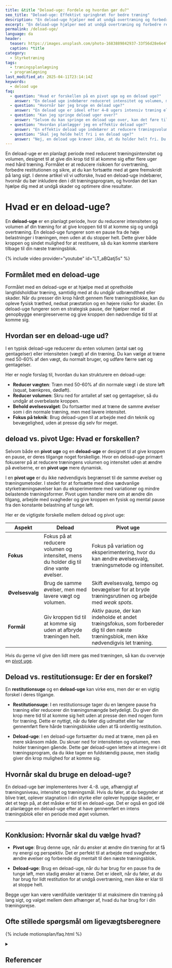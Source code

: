 ```yaml
---
title: &title "Deload-uge: Fordele og hvordan gør du?"
seo_title: "Deload-uge: Effektivt springbræt for bedre træning"
description: "En deload-uge hjælper med at undgå overtræning og forbedre restitutionen. Læs hvordan du planlægger en effektiv deload-uge for bedre træningsresultater."
excerpt: "En deload-uge hjælper med at undgå overtræning og forbedre restitutionen. Læs hvordan du planlægger en effektiv deload-uge for bedre træningsresultater."
permalink: /deload-uge/
language: da
header:
  teaser: https://images.unsplash.com/photo-1683889842937-33f56d28e6e4?ixlib=rb-4.0.3&ixid=M3wxMjA3fDB8MHxwaG90by1wYWdlfHx8fGVufDB8fHx8fA%3D%3D&auto=format&fit=crop&h=300&w=400&q=10
  caption: *title
category:
  - Styrketræning
tags:
  - træningsplanlægning
  - programlægning
last_modified_at: 2025-04-11T23:14:14Z
keywords:
  - deload uge
faq:
  - question: "Hvad er forskellen på en pivot uge og en deload uge?"
    answer: "En deload uge indebærer reduceret intensitet og volumen, men du fortsætter med de samme øvelser. En pivot uge inkluderer ændringer i øvelsesvalg, tempo og bevægebane for at skabe fysisk og mental variation."
  - question: "Hvornår bør jeg bruge en deload uge?"
    answer: "En deload uge er ideel efter 4–8 ugers intensiv træning eller når du føler dig træt, overbelastet eller står over for stagnation. Den er en vigtig del af periodisering og hjælper med at undgå overtræning."
  - question: "Kan jeg springe deload uger over?"
    answer: "Selvom du kan springe en deload uge over, kan det føre til overtræning, skader og manglende fremgang. Deload uger er nødvendige for at give kroppen tid til at restituere og bevare træningsmotivation."
  - question: "Hvordan planlægger jeg en effektiv deload uge?"
    answer: "En effektiv deload uge indebærer at reducere træningsvolumen og intensitet, samtidig med at du fastholder øvelserne. Fokuser på teknik og mobilitet, og undgå at presse dig selv til maksimal ydeevne."
  - question: "Skal jeg holde helt fri i en deload uge?"
    answer: "Nej, en deload uge kræver ikke, at du holder helt fri. Du kan træne, men med betydeligt lettere vægte og færre sæt og reps. Fokusér på restitution og at give din krop tid til at komme sig."
---
```


En deload-uge er en planlagt periode med reduceret træningsintensitet og volumen, designet til at give din krop tid til at komme sig efter flere uger med hård træning. Formålet er at reducere risikoen for overtræning, forbedre restitutionen og sikre, at du kan fortsætte med at gøre fremskridt på lang sigt. I denne artikel vil vi udforske, hvad en deload-uge indebærer, hvornår du bør inkludere den i dit træningsprogram, og hvordan det kan hjælpe dig med at undgå skader og optimere dine resultater.

# Hvad er en deload-uge?

En **deload-uge** er en planlagt periode, hvor du reducerer intensiteten og volumen af din træning for at give kroppen tid til at komme sig og undgå overtræning. En deload-uge fungerer som en pause fra de høje belastninger i træningen, men uden at du stopper helt. Dette giver både kroppen og sindet mulighed for at restituere, så du kan komme stærkere tilbage til din næste træningsblok.

{% include video provider="youtube" id="LT_aBQatj5s" %}

## Formålet med en deload-uge

Formålet med en deload-uge er at hjælpe med at opretholde langtidsholdbar træning, samtidig med at du undgår udbrændthed eller skader. Når du presser din krop hårdt gennem flere træningsblokke, kan du opleve fysisk træthed, nedsat præstation og en højere risiko for skader. En deload-uge fungerer som en strategisk pause, der hjælper med at genopbygge energireserverne og give kroppen den nødvendige tid til at komme sig.

## Hvordan ser en deload-uge ud?

I en typisk deload-uge reducerer du enten volumen (antal sæt og gentagelser) eller intensiteten (vægt) af din træning. Du kan vælge at træne med 50-60% af den vægt, du normalt bruger, og udføre færre sæt og gentagelser. 

Her er nogle forslag til, hvordan du kan strukturere en deload-uge:

- **Reducer vægten**: Træn med 50-60% af din normale vægt i de store løft (squat, bænkpres, dødløft).
- **Reducer volumen**: Skru ned for antallet af sæt og gentagelser, så du undgår at overbelaste kroppen.
- **Behold øvelsesvalget**: Du fortsætter med at træne de samme øvelser som i din normale træning, men med lavere intensitet.
- **Fokus på teknik**: Brug deload-ugen til at arbejde med din teknik og bevægelighed, uden at presse dig selv for meget.

## deload vs. pivot Uge: Hvad er forskellen?

Selvom både en **pivot uge** og en **deload-uge** er designet til at give kroppen en pause, er deres tilgange noget forskellige. Hvor en deload-uge primært fokuserer på at reducere træningens volumen og intensitet uden at ændre på øvelserne, er en **pivot uge** mere dynamisk.

I en **pivot uge** er du ikke nødvendigvis begrænset til de samme øvelser og træningsmetoder. I stedet for at fortsætte med dine sædvanlige styrketræningsøvelser kan du eksperimentere med variationer og mindre belastende træningsformer. Pivot ugen handler mere om at ændre din tilgang, arbejde med svagheder og give kroppen en fysisk og mental pause fra den konstante belastning af tunge løft.

Her er de vigtigste forskelle mellem deload og pivot uge:

| **Aspekt**      | **Deload**                                                                                  | **Pivot uge**                                                                                         |
|-----------------|---------------------------------------------------------------------------------------------|------------------------------------------------------------------------------------------------------|
| **Fokus**       | Fokus på at reducere volumen og intensitet, mens du holder dig til dine vante øvelser.     | Fokus på variation og eksperimentering, hvor du kan ændre øvelsesvalg, træningsmetode og intensitet.  |
| **Øvelsesvalg** | Brug de samme øvelser, men med lavere vægt og volumen.                                      | Skift øvelsesvalg, tempo og bevægelser for at bryde træningsrutinen og arbejde med _weak spots_.                                |
| **Formål**      | Giv kroppen tid til at komme sig uden at afbryde træningen helt.                            | Aktiv pause, der kan indeholde et andet træingsfokus, som forbereder dig til den næste træningsblok, men ikke nødvendigvis let træning. |

Hvis du gerne vil give den lidt mere gas med træningen, så kan du overveje en [pivot uge](/pivot-uge/).

## Deload vs. restitutionsuge: Er der en forskel?

En **restitutionsuge** og en **deload-uge** kan virke ens, men der er en vigtig forskel i deres tilgange.

- **Restitutionsuge**: I en restitutionsuge tager du en længere pause fra træning eller reducerer din træningsmængde betydeligt. Du giver din krop mere tid til at komme sig helt uden at presse den med nogen form for træning. Dette er nyttigt, når du føler dig udmattet eller har gennemført flere hårde træningsblokke uden at få ordentlig restitution.
  
- **Deload-uge**: I en deload-uge fortsætter du med at træne, men på en mere skånsom måde. Du skruer ned for intensiteten og volumen, men holder træningen gående. Dette gør deload-ugen lettere at integrere i dit træningsprogram, da du ikke tager en fuldstændig pause, men stadig giver din krop mulighed for at komme sig.

## Hvornår skal du bruge en deload-uge?

En deload-uge bør implementeres hver 4.-8. uge, afhængigt af træningsniveau, intensitet og træningsmål. Hvis du føler, at du begynder at blive træt, oplever stagnation i din styrke eller oplever hyppige skader, er det et tegn på, at det måske er tid til en deload-uge. Det er også en god idé at planlægge en deload-uge efter at have gennemført en intens træningsblok eller en periode med øget volumen.

---

## Konklusion: Hvornår skal du vælge hvad?

- **Pivot uge**: Brug denne uge, når du ønsker at ændre din træning for at få ny energi og perspektiv. Det er perfekt til at arbejde med svagheder, ændre øvelser og forberede dig mentalt til den næste træningsblok.
  
- **Deload-uge**: Brug en deload-uge, når du har brug for en pause fra de tunge løft, men stadig ønsker at træne. Det er ideelt, når du føler, at du har brug for lidt restitution for at undgå overtræning, men ikke er klar til at stoppe helt.

Begge uger kan være værdifulde værktøjer til at maksimere din træning på lang sigt, og valget mellem dem afhænger af, hvad du har brug for i din træningsrejse.

## Ofte stillede spørgsmål om ligevægtsberegnere

{% include motionsplan/faq.html %}

<details markdown="1" class="references">
  <summary><h2 id="references">Referencer</h2></summary>

- Frankenfield, David C. 2013. “Bias and Accuracy of Resting Metabolic Rate Equations in Non-Obese and Obese Adults”. Clinical Nutrition (Edinburgh, Scotland) 32 (6): 976–82. <https://doi.org/10.1016/j.clnu.2013.03.022>.
- Gerrior, Shirley, WenYen Juan, og Basiotis Peter. 2006. “An Easy Approach to Calculating Estimated Energy Requirements”. Preventing Chronic Disease 3 (4). <https://www.ncbi.nlm.nih.gov/pmc/articles/PMC1784117/>.
- Henry, C. J. K. 2005. “Basal Metabolic Rate Studies in Humans: Measurement and Development of New Equations”. Public Health Nutrition 8 (7A): 1133–52. <https://doi.org/10.1079/phn2005801>.
- Jagim, Andrew R., Clayton L. Camic, Jacob Kisiolek, Joel Luedke, Jacob Erickson, Margaret T. Jones, og Jonathan M. Oliver. 2018. “Accuracy of Resting Metabolic Rate Prediction Equations in Athletes”. Journal of Strength and Conditioning Research 32 (7): 1875–81. <https://doi.org/10.1519/JSC.0000000000002111>.
- McMurray, Robert G., Jesus Soares, Carl J. Caspersen, og Thomas McCurdy. 2014. “Examining Variations of Resting Metabolic Rate of Adults: A Public Health Perspective”. Medicine and science in sports and exercise 46 (7): 1352–58. <https://doi.org/10.1249/MSS.0000000000000232>.
- Sabounchi, Nasim S., Hazhir Rahmandad, og Alice Ammerman. 2013. “Best Fitting Prediction Equations for Basal Metabolic Rate: Informing Obesity Interventions in Diverse Populations”. International journal of obesity (2005) 37 (10): 1364–70. <https://doi.org/10.1038/ijo.2012.218>.
- Schofield, W. N. 1985. “Predicting Basal Metabolic Rate, New Standards and Review of Previous Work”. Human Nutrition. Clinical Nutrition 39 Suppl 1: 5–41.
- Tinsley, Grant M., Austin J. Graybeal, og M. Lane Moore. 2019. “Resting Metabolic Rate in Muscular Physique Athletes: Validity of Existing Methods and Development of New Prediction Equations”. Applied Physiology, Nutrition, and Metabolism = Physiologie Appliquee, Nutrition Et Metabolisme 44 (4): 397–406. <https://doi.org/10.1139/apnm-2018-0412>.
- Waterlow, John C., Nevin S. Scrimshaw, og Beat Schürch. 1996. “Energy and Protein requirements, Proceedings of an IDECG workshop”. Eur J Clin Nutr 50 (februar): 1–197. <https://archive.unu.edu/unupress/food2/UID01E/UID01E00.HTM>.
- Westerterp, Klaas R. 2013. “Physical activity and physical activity induced energy expenditure in humans: measurement, determinants, and effects”. Frontiers in Physiology 4 (april). <https://doi.org/10.3389/fphys.2013.00090>.
</details>
